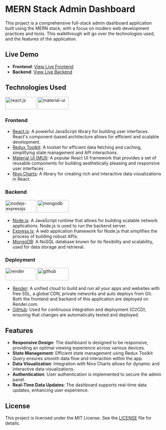 # MERN Stack Admin Dashboard

This project is a comprehensive full-stack admin dashboard application built
using the MERN stack, with a focus on modern web development practices and
tools. This walkthrough will go over the technologies used, and the features of
the application.

## Live Demo

- **Frontend**:
  [View Live Frontend](https://world-economy-frontend.onrender.com)
- **Backend**: [View Live Backend](https://world-economy.onrender.com)

## Technologies Used

<div>
    <img src="image-7.png" alt="react.js" width="100px" height="40px"/>
    <img src="image.png" alt="material-ui" width="100px" height="40px"/>
</div>

### Frontend

- [React.js](https://react.dev/): A powerful JavaScript library for building
  user interfaces. React's component-based architecture allows for efficient and
  scalable development.
- [Redux Toolkit](https://redux-toolkit.js.org/): A toolset for efficient data
  fetching and caching, simplifying state management and API interactions.
- [Material UI (MUI)](https://mui.com/material-ui/): A popular React UI
  framework that provides a set of reusable components for building
  aesthetically pleasing and responsive user interfaces.
- [Nivo Charts](https://nivo.rocks/): A library for creating rich and
  interactive data visualizations in React.

### Backend

<div>
    <img src="image-11.png" alt="nodejs-expressjs" width="100px" height="40px"/>
    <img src="image-12.png" alt="mongodb" width="100px" height="40px"/>
</div>

- [Node.js](https://nodejs.org/en): A JavaScript runtime that allows for
  building scalable network applications. Node.js is used to run the backend
  server.
- [Express.js](https://expressjs.com/): A web application framework for Node.js
  that simplifies the process of building robust APIs.
- [MongoDB](https://www.mongodb.com/): A NoSQL database known for its
  flexibility and scalability, used for data storage and retrieval.

### Deployment

<div>
    <img src="image-13.png" alt="render" width="100px" height="40px"/>
    <img src="image-14.png" alt="github" width="100px" height="40px"/>
</div>

- [Render](https://render.com/): A unified cloud to build and run all your apps
  and websites with free SSL, a global CDN, private networks and auto deploys
  from Git. Both the frontend and backend of this application are deployed on
  Render.com.
- [GitHub](https://github.com/): Used for continuous integration and deployment
  (CI/CD), ensuring that changes are automatically tested and deployed.

## Features

- **Responsive Design**: The dashboard is designed to be responsive, providing
  an optimal viewing experience across various devices.
- **State Management**: Efficient state management using Redux Toolkit Query
  ensures smooth data flow and interaction within the app.
- **Data Visualization**: Integration with Nivo Charts allows for dynamic and
  interactive data visualizations.
- **Authentication**: User authentication is implemented to secure the admin
  panel.
- **Real-Time Data Updates**: The dashboard supports real-time data updates,
  enhancing user experience.

## License

This project is licensed under the MIT License. See the [LICENSE](LICENSE) file
for details.
